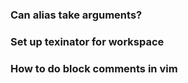 ### Can alias take arguments?
### Set up texinator for workspace
### How to do block comments in vim

